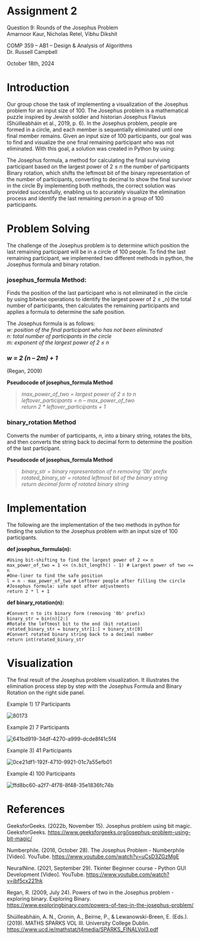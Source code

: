 # Assignment 2  

Question 9: Rounds of the Josephus Problem    
Amarnoor Kaur, Nicholas Retel, Vibhu Dikshit   
  
COMP 359 – AB1 – Design & Analysis of Algorithms   
Dr. Russell Campbell  
  
October 18th, 2024  

# Introduction
Our group chose the task of implementing a visualization of the Josephus problem for an input size of 100. The Josephus problem is a mathematical puzzle inspired by Jewish soldier and historian Josephus Flavius (Shúilleabháin et al., 2019, p. 6). In the Josephus problem, people are formed in a circle, and each member is sequentially eliminated until one final member remains. Given an input size of 100 participants, our goal was to find and visualize the one final remaining participant who was not eliminated. With this goal, a solution was created in Python by using:

The Josephus formula, a method for calculating the final surviving participant based on the largest power of 2 ≤ _n_ the number of participants
Binary rotation, which shifts the leftmost bit of the binary representation of the number of participants, converting to decimal to show the final survivor in the circle
By implementing both methods, the correct solution was provided successfully, enabling us to accurately visualize the elimination process and identify the last remaining person in a group of 100 participants.

# Problem Solving
The challenge of the Josephus problem is to determine which position the last remaining participant will be in a circle of 100 people. To find the last remaining participant, we implemented two different methods in python, the Josephus formula and binary rotation.

### josephus_formula Method:
Finds the position of the last participant who is not eliminated in the circle by using bitwise operations to identify the largest power of 2 ≤ _n) the total number of participants, then calculates the remaining participants and applies a formula to determine the safe position.

The Josephus formula is as follows:  
_w: position of the final participant who has not been eliminated_  
_n: total number of participants in the circle_  
_m: exponent of the largest power of 2 ≤ n_  
### _w = 2 (n – 2m) + 1_
(Regan, 2009)  

**Pseudocode of josephus_formula Method**  
> _max_power_of_two = largest power of 2 ≤ to n_  
> _leftover_participants = n – max_power_of_two_  
> _return 2 * leftover_participants + 1_  

### binary_rotation Method
Converts the number of participants, _n_, into a binary string, rotates the bits, and then converts the string back to decimal form to determine the position of the last participant.

**Pseudocode of josephus_formula Method**  
> _binary_str = binary representation of n removing ‘0b’ prefix_     
> _rotated_binary_str = rotated leftmost bit of the binary string_   
> _return decimal form of rotated binary string_  

# Implementation
The following are the implementation of the two methods in python for finding the solution to the Josephus problem with an input size of 100 participants.

**def josephus_formula(n):**  
  
    #Using bit-shifting to find the largest power of 2 <= n  
    max_power_of_two = 1 << (n.bit_length() - 1) # Largest power of two <= n  
    #One-liner to find the safe position  
    l = n - max_power_of_two # Leftover people after filling the circle  
    #Josephus formula: safe spot after adjustments  
    return 2 * l + 1  

**def binary_rotation(n):**  
  
    #Convert n to its binary form (removing '0b' prefix)  
    binary_str = bin(n)[2:]  
    #Rotate the leftmost bit to the end (bit rotation)  
    rotated_binary_str = binary_str[1:] + binary_str[0]  
    #Convert rotated binary string back to a decimal number  
    return int(rotated_binary_str  

# Visualization  

The final result of the Josephus problem visualization. It illustrates the elimination process step by step with the Josephus Formula and Binary Rotation on the right side panel.  

Example 1) 17 Participants   
  
![80173](https://github.com/user-attachments/assets/26f58077-e2ab-428a-ab83-bb35f4350b67)  

Example 2) 7 Participants  

![641bd919-34df-4270-a999-dcde8f41c5f4](https://github.com/user-attachments/assets/ee71fff8-a2bc-4fb4-9d8a-d46b9756e28a)


Example 3) 41 Participants  

![0ce21df1-192f-4710-9921-01c7a55efb01](https://github.com/user-attachments/assets/eea4bea3-2907-462f-b15c-6ee073658e95)

Example 4) 100 Participants  
  
![ffd8bc60-a2f7-4f78-8f48-35e1836fc74b](https://github.com/user-attachments/assets/c6aa71b3-5497-40b5-9739-8840d7a30ebf)


# References   

GeeksforGeeks. (2022b, November 15). Josephus problem using bit magic. GeeksforGeeks. https://www.geeksforgeeks.org/josephus-problem-using-bit-magic/  

Numberphile. (2016, October 28). The Josephus Problem - Numberphile [Video]. YouTube. https://www.youtube.com/watch?v=uCsD3ZGzMgE  

NeuralNine. (2021, September 29). Tkinter Beginner course - Python GUI Development [Video]. YouTube. https://www.youtube.com/watch?v=ibf5cx221hk  

Regan, R. (2009, July 24). Powers of two in the Josephus problem - exploring binary. Exploring Binary. https://www.exploringbinary.com/powers-of-two-in-the-josephus-problem/   
  
Shúilleabháin, A. N., Cronin, A., Beirne, P., & Lewanowski-Breen, E. (Eds.). (2019). MATHS SPARKS VOL III. University College Dublin. https://www.ucd.ie/mathstat/t4media/SPARKS_FINALVol3.pdf  


